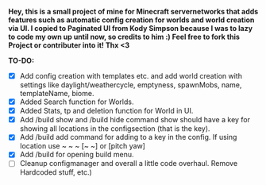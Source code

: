 **Hey, this is a small project of mine for Minecraft servernetworks that adds features such as automatic config creation for worlds and world creation via UI.
I copied to Paginated UI from Kody Simpson because I was to lazy to code my own up until now, so credits to him :)
Feel free to fork this Project or contributer into it! Thx <3**

**TO-DO:**
- [X] Add config creation with templates etc. and add world creation with settings like daylight/weathercycle, emptyness, spawnMobs, name, templateName, biome.
- [X] Added Search function for Worlds.
- [X] Added Stats, tp and deletion function for World in UI.
- [X] Add /build show and /build hide command show should have a key for showing all locations in the configsection (that is the key).
- [X] Add /build add command for adding to a key in the config. If using location use ~ ~ ~ [~ ~] or <x> <y> <z> [pitch yaw]
- [X] Add /build for opening build menu.
- [ ] Cleanup configmanager and overall a little code overhaul. Remove Hardcoded stuff, etc.)
